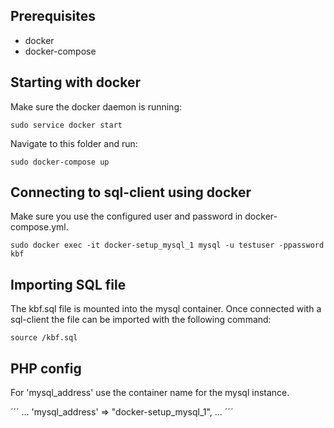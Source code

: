 ## Prerequisites
- docker
- docker-compose

## Starting with docker
Make sure the docker daemon is running:
```
sudo service docker start
```

Navigate to this folder and run:
```
sudo docker-compose up
```

## Connecting to sql-client using docker
Make sure you use the configured user and password in docker-compose.yml.

```
sudo docker exec -it docker-setup_mysql_1 mysql -u testuser -ppassword kbf
```

## Importing SQL file
The kbf.sql file is mounted into the mysql container. Once connected with a sql-client the file can be imported with the following command:
```
source /kbf.sql
```

## PHP config
For 'mysql_address' use the container name for the mysql instance. 

´´´
...
'mysql_address' => "docker-setup_mysql_1",
...
´´´
